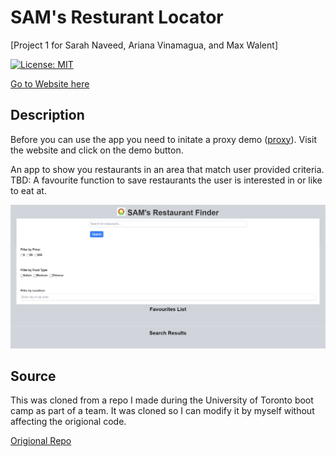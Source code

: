 # SAM's Resturant Locator

[Project 1 for Sarah Naveed, Ariana Vinamagua, and Max Walent]


[![License: MIT](https://img.shields.io/badge/License-MIT-yellow.svg)](https://opensource.org/licenses/MIT)

<a href='https://r3gal0.github.io/Project01/'>Go to Website here</a>

## Description

Before you can use the app you need to initate a proxy demo (<a href='https://cors-anywhere.herokuapp.com/'>proxy</a>). Visit the website and click on the demo button.

An app to show you restaurants in an area that match user provided criteria. TBD: A favourite function to save restaurants the user is interested in or like to eat at.

<img src='./assets/images/third.png' alt='Image of the website'/>


## Source

This was cloned from a repo I made during the University of Toronto boot camp as part of a team. It was cloned so I can modify it by myself without affecting the origional code.

<a href='https://github.com/R3GAL0/Project01'>Origional Repo</a>